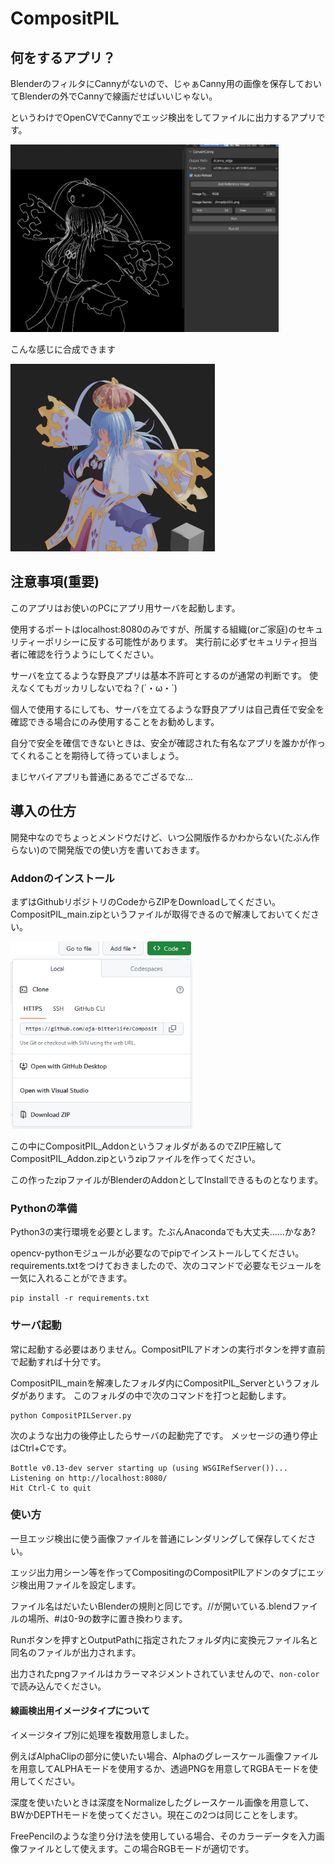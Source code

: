 # CompositPIL
## 何をするアプリ？
BlenderのフィルタにCannyがないので、じゃぁCanny用の画像を保存しておいてBlenderの外でCannyで線画だせばいいじゃない。

というわけでOpenCVでCannyでエッジ検出をしてファイルに出力するアプリです。

<img src="readme_img/senga.png" height="300">

こんな感じに合成できます

<img src="readme_img/ss.png" height="300">


## 注意事項(重要)
このアプリはお使いのPCにアプリ用サーバを起動します。

使用するポートはlocalhost:8080のみですが、所属する組織(orご家庭)のセキュリティーポリシーに反する可能性があります。
実行前に必ずセキュリティ担当者に確認を行うようにしてください。

サーバを立てるような野良アプリは基本不許可とするのが通常の判断です。
使えなくてもガッカリしないでね？(´・ω・`)

個人で使用するにしても、サーバを立てるような野良アプリは自己責任で安全を確認できる場合にのみ使用することをお勧めします。

自分で安全を確信できないときは、安全が確認された有名なアプリを誰かが作ってくれることを期待して待っていましょう。

まじヤバイアプリも普通にあるでござるでな…

## 導入の仕方
開発中なのでちょっとメンドウだけど、いつ公開版作るかわからない(たぶん作らない)ので開発版での使い方を書いておきます。

### Addonのインストール
まずはGithubリポジトリのCodeからZIPをDownloadしてください。CompositPIL_main.zipというファイルが取得できるので解凍しておいてください。

<img src="readme_img/github-code.png" height="300">

この中にCompositPIL_AddonというフォルダがあるのでZIP圧縮してCompositPIL_Addon.zipというzipファイルを作ってください。

この作ったzipファイルがBlenderのAddonとしてInstallできるものとなります。

### Pythonの準備
Python3の実行環境を必要とします。たぶんAnacondaでも大丈夫……かなあ?

opencv-pythonモジュールが必要なのでpipでインストールしてください。requirements.txtをつけておきましたので、次のコマンドで必要なモジュールを一気に入れることができます。
```shell
pip install -r requirements.txt
```

### サーバ起動
常に起動する必要はありません。CompositPILアドオンの実行ボタンを押す直前で起動すれば十分です。

CompositPIL_mainを解凍したフォルダ内にCompositPIL_Serverというフォルダがあります。
このフォルダの中で次のコマンドを打つと起動します。
```shell
python CompositPILServer.py
```

次のような出力の後停止したらサーバの起動完了です。
メッセージの通り停止はCtrl+Cです。

```shell
Bottle v0.13-dev server starting up (using WSGIRefServer())...
Listening on http://localhost:8080/
Hit Ctrl-C to quit
```

### 使い方
一旦エッジ検出に使う画像ファイルを普通にレンダリングして保存してください。

エッジ出力用シーン等を作ってCompositingのCompositPILアドンのタブにエッジ検出用ファイルを設定します。

ファイル名はだいたいBlenderの規則と同じです。\//が開いている.blendファイルの場所、#は0-9の数字に置き換わります。

Runボタンを押すとOutputPathに指定されたフォルダ内に変換元ファイル名と同名のファイルが出力されます。

出力されたpngファイルはカラーマネジメントされていませんので、`non-color`で読み込んでください。

#### 線画検出用イメージタイプについて
イメージタイプ別に処理を複数用意しました。

例えばAlphaClipの部分に使いたい場合、Alphaのグレースケール画像ファイルを用意してALPHAモードを使用するか、透過PNGを用意してRGBAモードを使用してください。

深度を使いたいときは深度をNormalizeしたグレースケール画像を用意して、BWかDEPTHモードを使ってください。現在この2つは同じことをします。

FreePencilのような塗り分け法を使用している場合、そのカラーデータを入力画像ファイルとして使えます。この場合RGBモードが適切です。

